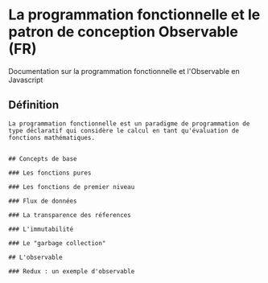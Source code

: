 # La programmation fonctionnelle et le patron de conception Observable  (FR)
Documentation sur la programmation fonctionnelle et l'Observable en Javascript

## Définition
```La programmation fonctionnelle est un paradigme de programmation de type déclaratif qui considère le calcul en tant qu'évaluation de fonctions mathématiques.```

```Comme le changement d'état et la mutation des données ne peuvent pas être représentés par des évaluations de fonctions1 la programmation fonctionnelle ne les admet pas, au contraire elle met en avant l'application des fonctions, contrairement au modèle de programmation impérative qui met en avant les changements d'état.

## Concepts de base

### Les fonctions pures 

### Les fonctions de premier niveau

### Flux de données

### La transparence des réferences

### L'immutabilité

### Le "garbage collection" 

## L'observable

### Redux : un exemple d'observable
